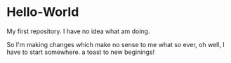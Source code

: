 # Hello-World
My first repository. I have no idea what am doing.

So I'm making changes which make no sense to me what so ever, oh well, I have to start somewhere. a toast to new beginings! 

